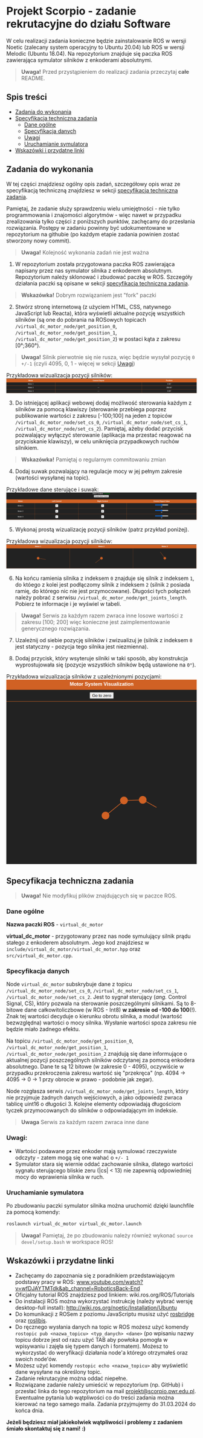 # Projekt Scorpio - zadanie rekrutacyjne do działu Software
W celu realizacji zadania konieczne będzie zainstalowanie ROS w wersji Noetic (zalecany system operacyjny to Ubuntu 20.04) lub ROS w wersji Melodic (Ubuntu 18.04).
Na repozytorium znajduje się paczka ROS zawierająca symulator silników z 	enkoderami absolutnymi.
>**Uwaga!** Przed przystąpieniem do realizacji zadania przeczytaj **całe** README.
## Spis treści
- [Zadania do wykonania](#zadania-do-wykonania)
- [Specyfikacja techniczna zadania](#specyfikacja-techniczna-zadania)
  - [Dane ogólne](#dane-ogólne)
  - [Specyfikacja danych](#specyfikacja-danych)
  - [Uwagi](#uwagi)
  - [Uruchamianie symulatora](#uruchamianie-symulatora)
- [Wskazówki i przydatne linki](#wskazówki-i-przydatne-linki)
## Zadania do wykonania 
W tej części znajdziesz ogólny opis zadań, szczegółowy opis wraz ze specyfikacją techniczną znajdziesz w sekcji [specyfikacja techniczna zadania](#specyfikacja-techniczna-zadania).

Pamiętaj, że zadanie służy sprawdzeniu wielu umiejętności - nie tylko programmowania i znajomości algorytmów -  więc nawet w przypadku zrealizowania tylko części z poniższych punktów, zachęcamy do przesłania rozwiązania. Postępy w zadaniu powinny być udokumentowane w repozytorium na githubie (po każdym etapie zadania powinien zostać stworzony nowy commit).

> **Uwaga!** Kolejność wykonania zadań nie jest ważna

1. W repozytorium została przygotowana paczka ROS zawierająca napisany przez nas symulator silnika z enkoderem absolutnym. Repozytorium należy sklonować i zbudować paczkę w ROS. Szczegóły działania paczki są opisane w sekcji [specyfikacja techniczna zadania](#specyfikacja-techniczna-zadania).
> **Wskazówka!** Dobrym rozwiązaniem jest "fork" paczki

2. Stwórz stronę internetową (z użyciem HTML, CSS, natywnego JavaScript lub Reacta), która wyświetli aktualne pozycję wszystkich silników (są one do pobrania na ROSowych topicach `/virtual_dc_motor_node/get_position_0`, `/virtual_dc_motor_node/get_position_1`, `/virtual_dc_motor_node/get_position_2`) w postaci kąta z zakresu [0°;360°).

> **Uwaga!** Silnik pierwotnie się nie rusza, więc będzie wysyłał pozycję `0` `+/-1` (czyli 4095, 0, 1 - więcej w sekcji [Uwagi](#uwagi))

Przykładowa wizualizacja pozycji silników:
![Przykładowa wizualizacja pozycji silników](img/zad2.png)

3. Do istniejącej aplikacji webowej dodaj możliwość sterowania każdym z silników za pomocą klawiszy (sterowanie przebiega poprzez publikowanie wartości z zakresu [-100;100] na jeden z topiców `/virtual_dc_motor_node/set_cs_0`, `/virtual_dc_motor_node/set_cs_1`, `/virtual_dc_motor_node/set_cs_2`). Pamiętaj, ażeby dodać przycisk pozwalający wyłączyć sterowanie (aplikacja ma przestać reagować na przyciskanie klawiszy), w celu uniknięcia przypadkowych ruchów silnikiem.

> **Wskazówka!** Pamiętaj o regularnym commitowaniu zmian

4. Dodaj suwak pozwalający na regulacje mocy w jej pełnym zakresie (wartości wysyłanej na topic).

Przykładowe dane sterujące i suwak:
![Przykładowe dane sterujące i suwak](img/zad3-4.png)

5. Wykonaj prostą wizualizację pozycji silników (patrz przykład poniżej).

Przykładowa wizualizacja pozycji silników:
![Przykładowa wizualizacja pozycji silników](img/zad5.png)

6. Na końcu ramienia silnika z indeksem `0` znajduje się silnik z indeksem `1`, do któego z kolei jest podłączomy silnik z indeksem `2` (silnik `2` posiada ramię, do którego nic nie jest przymocowane). Długości tych połączeń należy pobrać z serwisu `/virtual_dc_motor_node/get_joints_length`. Pobierz te informacje i je wyświel w tabeli.

> **Uwaga!** Serwis za każdym razem zwraca inne losowe wartości z zakresu [100; 200] więc konieczne jest zaimplementowanie generycznego rozwiązania.

7. Uzależnij od siebie pozycję silników i zwizualizuj je (silnik z indeksem `0` jest statyczny - pozycja tego silnika jest niezmienna).

8. Dodaj przycisk, który wsyteruje silniki w taki sposób, aby konstrukcja wyprostujowała się (pozycje wszystkich silników będą ustawione na `0°`).

Przykładowa wizualizacja silników z uzależnionymi pozycjami:
![Przykładowa wizualizacja silników z uzależnionymi pozycjami](img/zad7-8.png)

## Specyfikacja techniczna zadania
> **Uwaga!** Nie modyfikuj plików znajdujących się w paczce ROS.
### Dane ogólne
**Nazwa paczki ROS** - `virtual_dc_motor`  

**virtual_dc_motor** - przygotowany przez nas node symulujący silnik prądu stałego z enkoderem absolutnym. Jego kod znajdziesz w `include/virtual_dc_motor/virtual_dc_motor.hpp` oraz `src/virtual_dc_motor.cpp`.

### Specyfikacja danych
Node `virtual_dc_motor` subskrybuje dane z topicu `/virtual_dc_motor_node/set_cs_0`, `/virtual_dc_motor_node/set_cs_1`, `/virtual_dc_motor_node/set_cs_2`. Jest to sygnał sterujący (_ang._ Control Signal, CS), który pozwala na sterowanie poszczególnymi silnikami. Są to 8-bitowe dane całkowitoliczbowe (w ROS - Int8) **w zakresie od -100 do 100**(!). Znak tej wartości decyduje o kierunku obrotu silnika, a moduł (wartość bezwzględna) wartości o mocy silnika. Wysłanie wartości spoza zakresu nie będzie miało żadnego efektu. 

Na topicu `/virtual_dc_motor_node/get_position_0`, `/virtual_dc_motor_node/get_position_1`, `/virtual_dc_motor_node/get_position_2` znajdują się dane informujące o aktualnej pozycji poszczególnych silników odczytanej za pomocą enkodera absolutnego. Dane te są 12 bitowe (w zakresie 0 - 4095), oczywiście w przypadku przekroczenia zakresu wartość się "przekręca" (np. 4094 -> 4095 -> 0 -> 1 przy obrocie w prawo - podobnie jak zegar).

Node rozgłasza serwis `/virtual_dc_motor_node/get_joints_length`, który nie przyjmuje żadnych danych wejściowych, a jako odpowiedź zwraca tablicę uint16 o długości 3. Kolejne elementy odpowiadają długościom tyczek przymocowanych do silników o odpowiadającym im indeksie.

>**Uwaga** Serwis za każdym razem zwraca inne dane

### Uwagi:
 - Wartości podawane przez enkoder mają symulować rzeczywiste odczyty - zatem mogą się one wahać o `+/- 1`
 - Symulator stara się wiernie oddać zachowanie silnika, dlatego wartości sygnału sterującego bliskie zeru (|cs| < 13) nie zapewnią odpowiedniej mocy do wprawienia silnika w ruch.

### Uruchamianie symulatora
Po zbudowaniu paczki symulator silnika można uruchomić dzięki launchfile za pomocą komendy:
```bash
roslaunch virtual_dc_motor virtual_dc_motor.launch
```
> **Uwaga!** Pamiętaj, że po zbudowaniu należy również wykonać `source devel/setup.bash` w workspace ROS!

## Wskazówki i przydatne linki
-	Zachęcamy do zapoznania się z poradnikiem przedstawiającym podstawy pracy w ROS: www.youtube.com/watch?v=wfDJAYTMTdk&ab_channel=RoboticsBack-End
-	Oficjalny tutorial ROS znajdziesz pod linkiem: wiki.ros.org/ROS/Tutorials
-	Do instalacji ROS można wykorzystać instrukcję (należy wybrać wersję desktop-full install): http://wiki.ros.org/noetic/Installation/Ubuntu 
- Do komunikacji z ROSem z poziomu JavaScriptu musisz użyć [rosbridge](https://wiki.ros.org/rosbridge_suite) oraz [roslibjs](https://wiki.ros.org/roslibjs).
- Do ręcznego wysłania danych na topic w ROS możesz użyć komendy `rostopic pub <nazwa_topicu> <typ_danych> <dane>` (po wpisaniu nazwy topicu dobrze jest od razu użyć TAB aby powłoka pomogła w wpisywaniu i zajęła się typem danych i formatem). Możesz to wykorzystać do weryfikacji działania node'a którego otrzymałeś oraz swoich node'ów.
- Możesz użyć komendy `rostopic echo <nazwa_topicu>` aby wyświetlić dane wysyłane na określony topic.
- Zadanie rekrutacyjne można oddać niepełne.
- Rozwiązane zadanie należy umieścić w repozytorium (np. GitHub) i przesłać linka do tego repozytorium na mail projekt@scorpio.pwr.edu.pl. Ewentualne pytania lub wątpliwości co do treści zadania można kierować na tego samego maila. Zadania przyjmujemy do 31.03.2024 do końca dnia.

**Jeżeli będziesz miał jakiekolwiek wątpliwości i problemy z zadaniem śmiało skontaktuj się z nami! :)**
